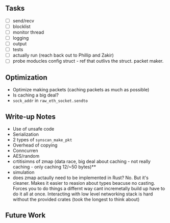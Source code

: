 ## Tasks

- [ ] send/recv
- [ ] blocklist
- [ ] monitor thread
- [ ] logging
- [ ] output
- [ ] tests
- [ ] actually run (reach back out to Phillip and Zakir)
- [ ] probe moducles config struct - ref that outlivs the struct. packet maker.

## Optimization

- Optimize making packets (caching packets as much as possible)
- Is caching a big deal?
- `sock_addr` in `raw_eth_socket.sendto`

## Write-up Notes

- Use of unsafe code
- Serialization
- 2 types of `synscan_make_pkt`
- Overhead of copying
- Conncurren
- AES/random
- crtitisimns of zmap (data race, big deal about caching - not really caching - only caching 12/~50 bytes)**
- simulation
- does zmap actaully need to be implemented in Rust? No. But it's cleaner. Makes it easier to reasion about types beacuse no casting. Forces you to do things a differnt way cant incremetally build up have to do it all at once. Interacting with low level networking stack is hard without the provided crates (took the longest to think about) 

## Future Work 
